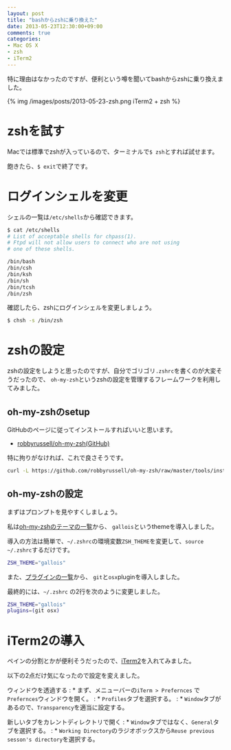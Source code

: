 ```yaml
---
layout: post
title: "bashからzshに乗り換えた"
date: 2013-05-23T12:30:00+09:00
comments: true
categories: 
- Mac OS X
- zsh
- iTerm2
---
```


特に理由はなかったのですが、便利という噂を聞いてbashからzshに乗り換えました。

{% img /images/posts/2013-05-23-zsh.png iTerm2 + zsh %}

# zshを試す

Macでは標準でzshが入っているので、ターミナルで`$ zsh`とすれば試せます。

飽きたら、`$ exit`で終了です。

<!--more-->

# ログインシェルを変更

シェルの一覧は`/etc/shells`から確認できます。

``` bash シェルの一覧を確認
$ cat /etc/shells
# List of acceptable shells for chpass(1).
# Ftpd will not allow users to connect who are not using
# one of these shells.

/bin/bash
/bin/csh
/bin/ksh
/bin/sh
/bin/tcsh
/bin/zsh
```

確認したら、zshにログインシェルを変更しましょう。

``` bash ログインシェルをzshにする
$ chsh -s /bin/zsh
```

# zshの設定

zshの設定をしようと思ったのですが、自分でゴリゴリ`.zshrc`を書くのが大変そうだったので、
`oh-my-zsh`というzshの設定を管理するフレームワークを利用してみました。

## oh-my-zshのsetup

GitHubのページに従ってインストールすればいいと思います。

* [robbyrussell/oh-my-zsh(GitHub)](https://github.com/robbyrussell/oh-my-zsh)

特に拘りがなければ、これで良さそうです。

``` bash oh-my-zshの自動インストール
curl -L https://github.com/robbyrussell/oh-my-zsh/raw/master/tools/install.sh | sh
```

## oh-my-zshの設定

まずはプロンプトを見やすくしましょう。

私は[oh-my-zshのテーマの一覧](https://github.com/robbyrussell/oh-my-zsh/wiki/themes)から、
`gallois`というthemeを導入しました。

導入の方法は簡単で、`~/.zshrc`の環境変数`ZSH_THEME`を変更して、`source ~/.zshrc`するだけです。

``` bash .zshrc
ZSH_THEME="gallois"
```

<!--
なぜか、zshにしてからなぜかターミナルで新規タブを開くと、
カレントディレクトリではなくホームディレクトリで開かれるようになってしまいました。
この問題は、oh-my-zshの`osx`というプラグインを利用すれば解決しました。
-->

また、[プラグインの一覧](https://github.com/robbyrussell/oh-my-zsh/wiki/Plugins)から、
`git`と`osx`pluginを導入しました。

最終的には、`~/.zshrc` の2行を次のように変更しました。

``` bash .zshrc
ZSH_THEME="gallois"
plugins=(git osx)
```

# iTerm2の導入

ペインの分割とかが便利そうだったので、[iTerm2](http://www.iterm2.com/#/section/home)を入れてみました。

以下の2点だけ気になったので設定を変えました。

ウィンドウを透過する
: * まず、メニューバーの`iTerm > Prefernces` で `Prefernces`ウィンドウを開く。
: * `Profiles`タブを選択する。
: * `Window`タブがあるので、`Transparency`を適当に設定する。

新しいタブをカレントディレクトリで開く
: * `Window`タブではなく、`General`タブを選択する。
: * `Working Directory`のラジオボックスから`Reuse previous sesson's directory`を選択する。
